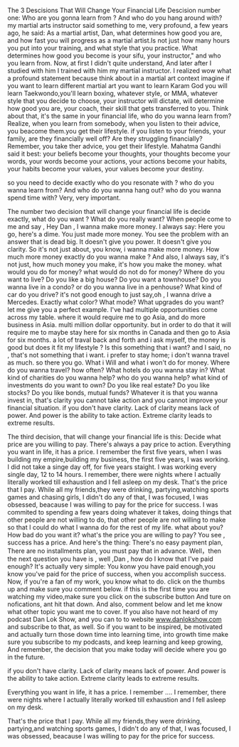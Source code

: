 The 3 Descisions That Will Change Your Financial Life 
Descision number one:
Who are you gonna learn from ?
And who do you hang around with?
my martial arts instructor said something to me, very profound, 
a few years ago, he said: As a martial artist, Dan, 
what determines how good you are, and how fast you will progress 
as a martial artist.Is not just how many hours you put into your training, 
and what style that you practice. What determines how good you become is your sifu, your instructor,"
and who you learn from.
Now, at first I didn't quite understand, And later after I studied with him I trained with him my martial instructor.
I realized wow what a profound statement because think about in a martial art context imagine if you want to learn different martial art
you want to learn Karam God you will learn Taekwondo,you'll learn boxing,
whatever style, or MMA, whatever style that you decide to choose, your instructor will dictate, will determine how good you are,
your coach, their skill that gets transferred to you. Think about that, it's the same in your financial life, who do you wanna learn from?
Realize, when you learn from somebody, when you listen to their advice, you beacome them.you get their lifestyle.
if you listen to your friends, your family, are they financially well off? Are they struggling financially?
Remember, you take ther advice, you get their lifestyle. 
Mahatma Gandhi said it best: 
your beliefs become your thoughts, 
your thoughts become your words,
your words become your actions,
your actions become your habits,
your habits become your values,
your values become your destiny.

so you need to decide exactly
who do you resonate with ? who do you wanna learn from? And who do you wanna hang out? who do you wanna spend time with?
Very, very important.

The number two decision that will change your financial life is decide exactly, what do you want ?
What do you really want? When people come to me and say , Hey Dan , I wanna make more money.
I always say: Here you go,  here's a dime. You just made more money.
You see the problem with an answer that is dead big. It doesn't give you power. It doesn't give you clarity.
So it's not just about, you know, i wanna make more money. How much more money exactly do you wanna make ?
And also,  I always say, it's not just, how much money you make, it's how you make the money.
what would you do for money? what would do not do for money? Where do you want to live? Do you like a big house?
Do you want a townhouse? Do you wanna live in a condo? or do you wanna live in a penhouse?
What kind of car do you drive? it's not good enough to just say,oh , I wanna drive a Mercedes.
Exactly what color? What mode? What upgrades do you want? let me give you a perfect example.
I've had multiple opportunities come across my table. where it would require me to go Asia,
and do more business in Asia. multi million dollar opportunity. 
but in order to do that it will require me to maybe stay here for six months in Canada and then 
go to Asia for six months. a lot of traval back and forth and i ask myself,
 the money is good but does it fit my lifestyle ? Is this something that i want?
 and I said, no , that's not something that i want.
 i prefer to stay home; i don't wanna travel as much. so there you go.
 What i Will and what i won't do for money. Where do you wanna travel? how often?
 What hotels do you wanna stay in? What kind of charities do you wanna help? who do you wanna help?
 what kind of investments do you want to own? Do you like real estate? Do you like stocks?
 Do you like bonds, mutual funds? Whatever it is that you wanna invest in, 
 that's clarity you cannot take action and you cannot improve your financial situation.
 if you don't have clarity. Lack of clarity means lack of power. And power is the ability to take action.
 Extreme clarity leads to extreme results.

 The third decision, that will change your financial life is this: Decide what price are you willing to pay.
 There's always a pay price to action. Everything you want in life, it has a price.
 I remember the first five years, when I was building my empire,building my business, the first five years, I was working.
 I did not take a singe day off, for five years staight. I was working every single day, 12 to 14 hours.
 I remember, there were nights where I actually literally worked till exhaustion and I fell asleep on my desk.
 That's the price that I pay. While all my friends,they were drinking, partying,watching sports games and chasing girls, 
 I didn't do any of that, I was focused, I was obsessed, beacause I was willing to pay for the price for success.
 I was commited to spending a few years doing whatever it takes, doing things that other people are not willing to do,
 that other people are not willing to make so that I could do what I wanna do for the rest of my life.
 what about you? How bad do you want it? what's the price you are willing to pay? You see , success has a price.
 And here's the thing: There's no easy payment plan, There are no installments plan, you must pay that in advance. 
 Well，then the next question you have is , well ,Dan , how do I know that I've paid enough? 
 It's actually very simple: You konw you have paid enough,you know you've paid for the price of success, when you accomplish success.
 Now, if you're a fan of my work, you know what to do. click on the thumbs up and make sure you comment below.
 if this is the first time you are watching my video,make sure you click on the subscribe button And ture on nofications, ant hit that down.
 And also, comment below and let me know what other topic you want me to cover.  If you also have not heard of my podcast Dan Lok Show,
 and you can to to website www.danlokshow.com and subscribe to that, as well.  So if you want to be inspired, 
 be motivated and actually turn those down time into learning time, into growth time make sure you subscribe to my podcasts,
 and keep learning and keep growing, And remember, the decision that you make today will decide where you go in the future.


 if you don't have clarity. Lack of clarity means lack of power. And power is the ability to take action.
 Extreme clarity leads to extreme results.

 Everything you want in life, it has a price. I remember ....
  I remember, there were nights where I actually literally worked till exhaustion and I fell asleep on my desk.

 That's the price that I pay. While all my friends,they were drinking, partying,and watching sports games, 
 I didn't do any of that, I was focused, I was obsessed, beacause I was willing to pay for the price for success.





